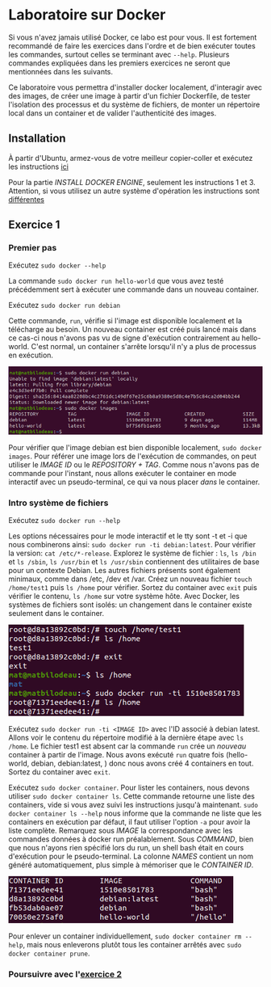 # Laboratoire sur Docker
Si vous n'avez jamais utilisé Docker, ce labo est pour vous. Il est fortement recommandé de faire les exercices dans l'ordre et de bien exécuter toutes les commandes, surtout celles se terminant avec `--help`. Plusieurs commandes expliquées dans les premiers exercices ne seront que mentionnées dans les suivants.

Ce laboratoire vous permettra d'installer docker localement, d'interagir avec des images, de créer une image à partir d'un fichier Dockerfile, de tester l'isolation des processus et du système de fichiers, de monter un répertoire local dans un container et de valider l'authenticité des images.

## Installation
À partir d'Ubuntu, armez-vous de votre meilleur copier-coller et exécutez les instructions [ici][0]

Pour la partie _INSTALL DOCKER ENGINE_, seulement les instructions 1 et 3.
Attention, si vous utilisez un autre système d'opération les instructions sont [différentes][1]

## Exercice 1

### Premier pas
Exécutez `sudo docker --help`

La commande `sudo docker run hello-world` que vous avez testé précédemment sert à exécuter une commande dans un nouveau container.

Exécutez `sudo docker run debian`

Cette commande, `run`, vérifie si l'image est disponible localement et la télécharge au besoin. Un nouveau container est créé puis lancé mais dans ce cas-ci nous n'avons pas vu de signe d'exécution contrairement au hello-world. C'est normal, un container s'arrête lorsqu'il n'y a plus de processus en exécution.

![docker run debian][img0]

Pour vérifier que l'image debian est bien disponible localement, `sudo docker images`. Pour référer une image lors de l'exécution de commandes, on peut utiliser le _IMAGE ID_ ou le _REPOSITORY + TAG_. Comme nous n'avons pas de commande pour l'instant, nous allons exécuter le container en mode interactif avec un pseudo-terminal, ce qui va nous placer *dans* le container.

### Intro système de fichiers
Exécutez `sudo docker run --help`

Les options nécessaires pour le mode interactif et le tty sont -t et -i que nous combinerons ainsi: `sudo docker run -ti debian:latest`. Pour vérifier la version: `cat /etc/*-release`. Explorez le système de fichier : `ls`, `ls /bin` et `ls /sbin`, `ls /usr/bin` et `ls /usr/sbin` contiennent des utilitaires de base pour un contexte Debian. Les autres fichiers présents sont également minimaux, comme dans /etc, /dev et /var. Créez un nouveau fichier `touch /home/test1` puis `ls /home` pour vérifier. Sortez du container avec `exit` puis vérifier le contenu, `ls /home` sur votre système hôte. Avec Docker, les systèmes de fichiers sont isolés: un changement dans le container existe seulement dans le container.

![ls /home][img1]

Exécutez `sudo docker run -ti <IMAGE ID>` avec l'ID associé à debian latest. Allons voir le contenu du répertoire modifié à la dernière étape avec `ls /home`. Le fichier test1 est absent car la commande `run` crée un *nouveau* container à partir de l'image. Nous avons exécuté `run` quatre fois (hello-world, debian, debian:latest, <IMAGE ID>) donc nous avons créé 4 containers en tout. Sortez du container avec `exit`.

Exécutez `sudo docker container`. Pour lister les containers, nous devons utiliser `sudo docker container ls`. Cette commande retourne une liste des containers, vide si vous avez suivi les instructions jusqu'à maintenant. `sudo docker container ls --help` nous informe que la commande ne liste que les containers en exécution par défaut, il faut utiliser l'option `-a` pour avoir la liste complète. Remarquez sous _IMAGE_ la correspondance avec les commandes données à docker run préalablement. Sous _COMMAND_, bien que nous n'ayons rien spécifié lors du run, un shell bash était en cours d'exécution pour le pseudo-terminal.  La colonne _NAMES_ contient un nom généré automatiquement, plus simple à mémoriser que le _CONTAINER ID_.

![docker container ls -a][img2]

Pour enlever un container individuellement, `sudo docker container rm --help`, mais nous enleverons plutôt tous les container arrêtés avec `sudo docker container prune`.

### Poursuivre avec l'[exercice 2][2]


[0]: https://docs.docker.com/engine/install/ubuntu/
[1]: https://docs.docker.com/engine/install/
[2]: ./laboDocker1.html

[img0]: ./img/docker/docker1-0.png "docker run debian"
[img1]: ./img/docker/docker1-1.png "ls /home"
[img2]: ./img/docker/docker1-2.png "docker container ls -a"
